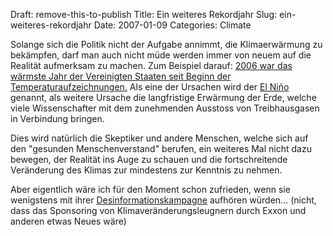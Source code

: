 Draft: remove-this-to-publish
Title: Ein weiteres Rekordjahr
Slug: ein-weiteres-rekordjahr
Date: 2007-01-09
Categories: Climate

Solange sich die Politik nicht der Aufgabe annimmt, die Klimaerwärmung zu bekämpfen, darf man auch nicht müde werden immer von neuem auf die Realität aufmerksam zu machen. Zum Beispiel darauf: [2006 war das wärmste Jahr der Vereinigten Staaten seit Beginn der Temperaturaufzeichnungen.](http://www.spiegel.de/wissenschaft/natur/0,1518,458736,00.html) Als eine der Ursachen wird der [El Niño](http://www.elnino.noaa.gov/) genannt, als weitere Ursache die langfristige Erwärmung der Erde, welche viele Wissenschafter mit dem zunehmenden Ausstoss von Treibhausgasen in Verbindung bringen.

Dies wird natürlich die Skeptiker und andere Menschen, welche sich auf den "gesunden Menschenverstand" berufen, ein weiteres Mal nicht dazu bewegen, der Realität ins Auge zu schauen und die fortschreitende Veränderung des Klimas zur mindestens zur Kenntnis zu nehmen.

Aber eigentlich wäre ich für den Moment schon zufrieden, wenn sie wenigstens mit ihrer [Desinformationskampagne](http://www.ignoranz.ch/item/wer-die-klimaleugner-finanziert/) aufhören würden... (nicht, dass das Sponsoring von Klimaveränderungsleugnern durch Exxon und anderen etwas Neues wäre)
